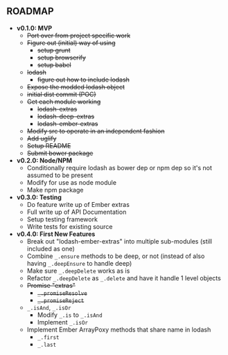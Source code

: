 ## ROADMAP

- **v0.1.0: MVP**
  - ~~Port over from project specific work~~
  - ~~Figure out (initial) way of using~~
    - ~~setup grunt~~
    - ~~setup browserify~~
    - ~~setup babel~~
  - ~~lodash~~
    - ~~figure out how to include lodash~~
  - ~~Expose the modded lodash object~~
  - ~~initial dist commit (POC)~~
  - ~~Get each module working~~
    - ~~lodash-extras~~
    - ~~lodash-deep-extras~~
    - ~~lodash-ember-extras~~
  - ~~Modify src to operate in an independent fashion~~
  - ~~Add uglify~~
  - ~~Setup README~~
  - ~~Submit bower package~~
- **v0.2.0: Node/NPM**
  - Conditionally require lodash as bower dep or npm dep so it's not assumed to be present
  - Modify for use as node module
  - Make npm package
- **v0.3.0: Testing**
  - Do feature write up of Ember extras
  - Full write up of API Documentation
  - Setup testing framework
  - Write tests for existing source
- **v0.4.0: First New Features**
  - Break out "lodash-ember-extras" into multiple sub-modules (still included as one)
  - Combine `_.ensure` methods to be deep, or not (instead of also having `_.deepEnsure` to handle deep)
  - Make sure `_.deepDelete` works as is
  - Refactor `_.deepDelete` as `_.delete` and have it handle 1 level objects
  - ~~Promise "extras"~~
    - ~~`_.promiseResolve`~~
    - ~~`_.promiseReject`~~
  - `_.isAnd`, `_.isOr`
    - Modify `_.is` to `_.isAnd`
    - Implement `_.isOr`
  - Implement Ember ArrayPoxy methods that share name in lodash
    - `_.first`
    - `_.last`
